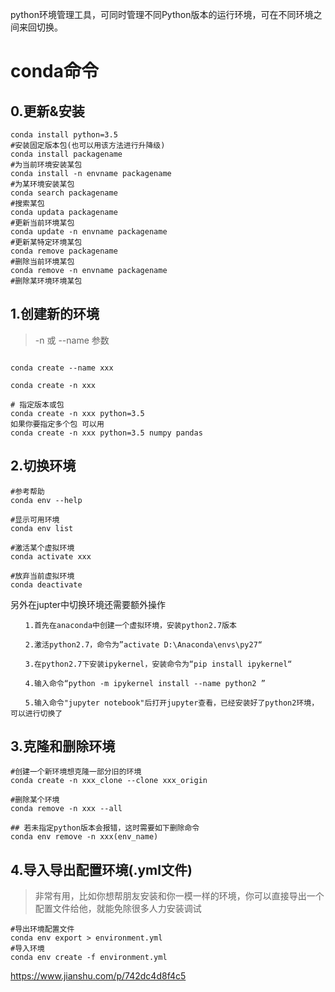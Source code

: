 python环境管理工具，可同时管理不同Python版本的运行环境，可在不同环境之间来回切换。



# conda命令

## 0.更新&安装


```
conda install python=3.5 
#安装固定版本包(也可以用该方法进行升降级)
conda install packagename 
#为当前环境安装某包
conda install -n envname packagename 
#为某环境安装某包
conda search packagename 
#搜索某包
conda updata packagename 
#更新当前环境某包
conda update -n envname packagename 
#更新某特定环境某包
conda remove packagename 
#删除当前环境某包
conda remove -n envname packagename 
#删除某环境环境某包
```



## 1.创建新的环境
>-n 或 --name 参数


```

conda create --name xxx  
  
conda create -n xxx

# 指定版本或包
conda create -n xxx python=3.5
如果你要指定多个包 可以用
conda create -n xxx python=3.5 numpy pandas

```

## 2.切换环境


```
#参考帮助
conda env --help

#显示可用环境
conda env list

#激活某个虚拟环境
conda activate xxx

#放弃当前虚拟环境
conda deactivate
```

另外在jupter中切换环境还需要额外操作


```
　　1.首先在anaconda中创建一个虚拟环境，安装python2.7版本

　　2.激活python2.7，命令为”activate D:\Anaconda\envs\py27“

　　3.在python2.7下安装ipykernel，安装命令为“pip install ipykernel“

　　4.输入命令“python -m ipykernel install --name python2 ”

　　5.输入命令"jupyter notebook"后打开jupyter查看，已经安装好了python2环境，可以进行切换了
```


## 3.克隆和删除环境


```
#创建一个新环境想克隆一部分旧的环境
conda create -n xxx_clone --clone xxx_origin

#删除某个环境
conda remove -n xxx --all

## 若未指定python版本会报错，这时需要如下删除命令
conda env remove -n xxx(env_name)
```

## 4.导入导出配置环境(.yml文件)
>非常有用，比如你想帮朋友安装和你一模一样的环境，你可以直接导出一个配置文件给他，就能免除很多人力安装调试

```
#导出环境配置文件
conda env export > environment.yml
#导入环境
conda env create -f environment.yml
```

https://www.jianshu.com/p/742dc4d8f4c5

